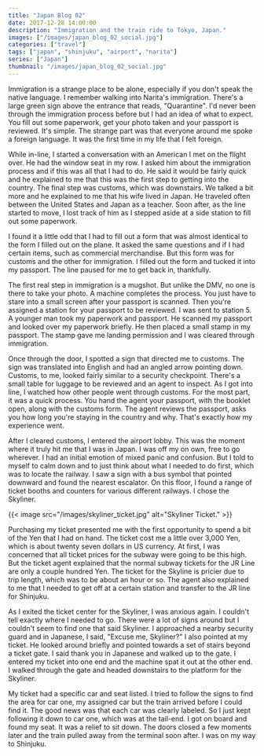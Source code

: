 ```yaml
---
title: "Japan Blog 02"
date: 2017-12-28 14:00:00
description: "Immigration and the train ride to Tokyo, Japan."
images: ["/images/japan_blog_02_social.jpg"]
categories: ["travel"]
tags: ["japan", "shinjuku", "airport", "narita"]
series: ["Japan"]
thumbnail: "/images/japan_blog_02_social.jpg"
---
```


Immigration is a strange place to be alone, especially if you don't speak the native language. I remember walking into Narita's immigration. There's a large green sign above the entrance that reads, "Quarantine". I'd never been through the immigration process before but I had an idea of what to expect. You fill out some paperwork, get your photo taken and your passport is reviewed. It's simple. The strange part was that everyone around me spoke a foreign language. It was the first time in my life that I felt foreign.

While in-line, I started a conversation with an American I met on the flight over. He had the window seat in my row. I asked him about the immigration process and if this was all that I had to do. He said it would be fairly quick and he explained to me that this was the first step to getting into the country. The final step was customs, which was downstairs. We talked a bit more and he explained to me that his wife lived in Japan. He traveled often between the United States and Japan as a teacher. Soon after, as the line started to move, I lost track of him as I stepped aside at a side station to fill out some paperwork.

I found it a little odd that I had to fill out a form that was almost identical to the form I filled out on the plane. It asked the same questions and if I had certain items, such as commercial merchandise. But this form was for customs and the other for immigration. I filled out the form and tucked it into my passport. The line paused for me to get back in, thankfully.

The first real step in immigration is a mugshot. But unlike the DMV, no one is there to take your photo. A machine completes the process. You just have to stare into a small screen after your passport is scanned. Then you're assigned a station for your passport to be reviewed. I was sent to station 5. A younger man took my paperwork and passport. He scanned my passport and looked over my paperwork briefly. He then placed a small stamp in my passport. The stamp gave me landing permission and I was cleared through immigration.

Once through the door, I spotted a sign that directed me to customs. The sign was translated into English and had an angled arrow pointing down. Customs, to me, looked fairly similar to a security checkpoint. There's a small table for luggage to be reviewed and an agent to inspect. As I got into line, I watched how other people went through customs. For the most part, it was a quick process. You hand the agent your passport, with the booklet open, along with the customs form. The agent reviews the passport, asks you how long you're staying in the country and why. That's exactly how my experience went.

After I cleared customs, I entered the airport lobby. This was the moment where it truly hit me that I was in Japan. I was off my on own, free to go wherever. I had an initial emotion of mixed panic and confusion. But I told to myself to calm down and to just think about what I needed to do first, which was to locate the railway. I saw a sign with a bus symbol that pointed downward and found the nearest escalator. On this floor, I found a range of ticket booths and counters for various different railways. I chose the Skyliner.

{{< image src="/images/skyliner_ticket.jpg" alt="Skyliner Ticket." >}}

Purchasing my ticket presented me with the first opportunity to spend a bit of the Yen that I had on hand. The ticket cost me a little over 3,000 Yen, which is about twenty seven dollars in US currency. At first, I was concerned that all ticket prices for the subway were going to be this high. But the ticket agent explained that the normal subway tickets for the JR Line are only a couple hundred Yen. The ticket for the Skyline is pricier due to trip length, which was to be about an hour or so. The agent also explained to me that I needed to get off at a certain station and transfer to the JR line for Shinjuku.

As I exited the ticket center for the Skyliner, I was anxious again. I couldn't tell exactly where I needed to go. There were a lot of signs around but I couldn't seem to find one that said Skyliner. I approached a nearby security guard and in Japanese, I said, "Excuse me, Skyliner?" I also pointed at my ticket. He looked around briefly and pointed towards a set of stairs beyond a ticket gate. I said thank you in Japanese and walked up to the gate. I entered my ticket into one end and the machine spat it out at the other end. I walked through the gate and headed downstairs to the platform for the Skyliner.

My ticket had a specific car and seat listed. I tried to follow the signs to find the area for car one, my assigned car but the train arrived before I could find it. The good news was that each car was clearly labeled. So I just kept following it down to car one, which was at the tail-end. I got on board and found my seat. It was a relief to sit down. The doors closed a few moments later and the train pulled away from the terminal soon after. I was on my way to Shinjuku.

